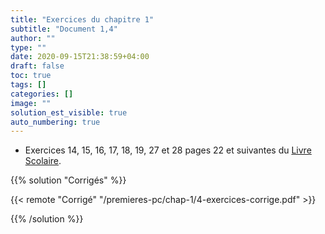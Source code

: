 ```yaml
---
title: "Exercices du chapitre 1"
subtitle: "Document 1,4"
author: ""
type: ""
date: 2020-09-15T21:38:59+04:00
draft: false
toc: true
tags: []
categories: []
image: ""
solution_est_visible: true
auto_numbering: true
---
```


- Exercices 14, 15, 16, 17, 18, 19, 27 et 28 pages 22 et suivantes du [Livre Scolaire](https://www.lelivrescolaire.fr/page/6545742).

{{% solution "Corrigés" %}}

{{< remote "Corrigé" "/premieres-pc/chap-1/4-exercices-corrige.pdf" >}}

{{% /solution %}}

